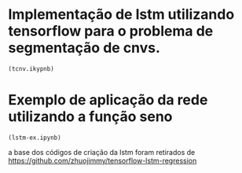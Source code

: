 # Implementação de lstm utilizando tensorflow para o problema de segmentação de cnvs.
    (tcnv.ikypnb)

# Exemplo de aplicação da rede utilizando a função seno
    (lstm-ex.ipynb)

a base dos códigos de criação da lstm foram retirados de
https://github.com/zhuojimmy/tensorflow-lstm-regression

